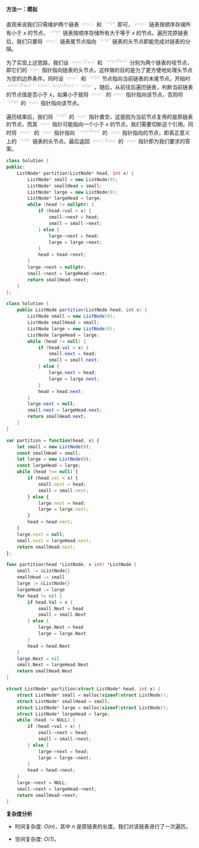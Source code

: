 #### 方法一：模拟

直观来说我们只需维护两个链表 ![\textit{small} ](./p__textit{small}_.png)  和 ![\textit{large} ](./p__textit{large}_.png)  即可，![\textit{small} ](./p__textit{small}_.png)  链表按顺序存储所有小于 *x* 的节点，![\textit{large} ](./p__textit{large}_.png)  链表按顺序存储所有大于等于 *x* 的节点。遍历完原链表后，我们只要将 ![\textit{small} ](./p__textit{small}_.png)  链表尾节点指向 ![\textit{large} ](./p__textit{large}_.png)  链表的头节点即能完成对链表的分隔。

为了实现上述思路，我们设 ![\textit{smallHead} ](./p__textit{smallHead}_.png)  和 ![\textit{largeHead} ](./p__textit{largeHead}_.png)  分别为两个链表的哑节点，即它们的 ![\textit{next} ](./p__textit{next}_.png)  指针指向链表的头节点，这样做的目的是为了更方便地处理头节点为空的边界条件。同时设 ![\textit{small} ](./p__textit{small}_.png)  和 ![\textit{large} ](./p__textit{large}_.png)  节点指向当前链表的末尾节点。开始时 ![\textit{smallHead}=\textit{small},\textit{largeHead}=\textit{large} ](./p__textit{smallHead}=textit{small},textit{largeHead}=textit{large}_.png) 。随后，从前往后遍历链表，判断当前链表的节点值是否小于 *x*，如果小于就将 ![\textit{small} ](./p__textit{small}_.png)  的 ![\textit{next} ](./p__textit{next}_.png)  指针指向该节点，否则将 ![\textit{large} ](./p__textit{large}_.png)  的 ![\textit{next} ](./p__textit{next}_.png)  指针指向该节点。

遍历结束后，我们将 ![\textit{large} ](./p__textit{large}_.png)  的 ![\textit{next} ](./p__textit{next}_.png)  指针置空，这是因为当前节点复用的是原链表的节点，而其 ![\textit{next} ](./p__textit{next}_.png)  指针可能指向一个小于 *x* 的节点，我们需要切断这个引用。同时将 ![\textit{small} ](./p__textit{small}_.png)  的 ![\textit{next} ](./p__textit{next}_.png)  指针指向 ![\textit{largeHead} ](./p__textit{largeHead}_.png)  的 ![\textit{next} ](./p__textit{next}_.png)  指针指向的节点，即真正意义上的 ![\textit{large} ](./p__textit{large}_.png)  链表的头节点。最后返回 ![\textit{smallHead} ](./p__textit{smallHead}_.png)  的 ![\textit{next} ](./p__textit{next}_.png)  指针即为我们要求的答案。

```C++ [sol1-C++]
class Solution {
public:
    ListNode* partition(ListNode* head, int x) {
        ListNode* small = new ListNode(0);
        ListNode* smallHead = small;
        ListNode* large = new ListNode(0);
        ListNode* largeHead = large;
        while (head != nullptr) {
            if (head->val < x) {
                small->next = head;
                small = small->next;
            } else {
                large->next = head;
                large = large->next;
            }
            head = head->next;
        }
        large->next = nullptr;
        small->next = largeHead->next;
        return smallHead->next;
    }
};
```

```Java [sol1-Java]
class Solution {
    public ListNode partition(ListNode head, int x) {
        ListNode small = new ListNode(0);
        ListNode smallHead = small;
        ListNode large = new ListNode(0);
        ListNode largeHead = large;
        while (head != null) {
            if (head.val < x) {
                small.next = head;
                small = small.next;
            } else {
                large.next = head;
                large = large.next;
            }
            head = head.next;
        }
        large.next = null;
        small.next = largeHead.next;
        return smallHead.next;
    }
}
```

```JavaScript [sol1-JavaScript]
var partition = function(head, x) {
    let small = new ListNode(0);
    const smallHead = small;
    let large = new ListNode(0);
    const largeHead = large;
    while (head !== null) {
        if (head.val < x) {
            small.next = head;
            small = small.next;
        } else {
            large.next = head;
            large = large.next;
        }
        head = head.next;
    }
    large.next = null;
    small.next = largeHead.next;
    return smallHead.next;
};
```

```go [sol1-Golang]
func partition(head *ListNode, x int) *ListNode {
    small := &ListNode{}
    smallHead := small
    large := &ListNode{}
    largeHead := large
    for head != nil {
        if head.Val < x {
            small.Next = head
            small = small.Next
        } else {
            large.Next = head
            large = large.Next
        }
        head = head.Next
    }
    large.Next = nil
    small.Next = largeHead.Next
    return smallHead.Next
}
```

```C [sol1-C]
struct ListNode* partition(struct ListNode* head, int x) {
    struct ListNode* small = malloc(sizeof(struct ListNode));
    struct ListNode* smallHead = small;
    struct ListNode* large = malloc(sizeof(struct ListNode));
    struct ListNode* largeHead = large;
    while (head != NULL) {
        if (head->val < x) {
            small->next = head;
            small = small->next;
        } else {
            large->next = head;
            large = large->next;
        }
        head = head->next;
    }
    large->next = NULL;
    small->next = largeHead->next;
    return smallHead->next;
}
```

**复杂度分析**

- 时间复杂度: *O(n)*，其中 *n* 是原链表的长度。我们对该链表进行了一次遍历。

- 空间复杂度: *O(1)*。